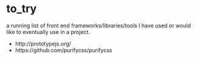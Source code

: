 # to_try

<p>a running list of front end frameworks/libraries/tools I have used or would like to eventually use in a project.</p>

<ul>
<li><a>http://prototypejs.org/</a></li>
<li><a>https://github.com/purifycss/purifycss</a></li>
</ul>
